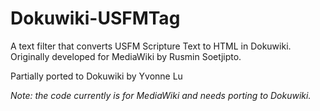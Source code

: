 Dokuwiki-USFMTag
=================

A text filter that converts USFM Scripture Text to HTML in Dokuwiki. Originally developed for MediaWiki by Rusmin 
Soetjipto.

Partially ported to Dokuwiki by Yvonne Lu

*Note: the code currently is for MediaWiki and needs porting to Dokuwiki.*
